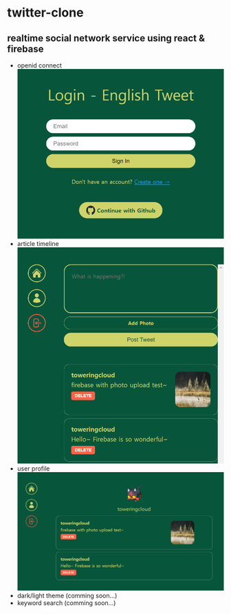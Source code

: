 # twitter-clone

## realtime social network service using react & firebase

-   openid connect
    ![Alt text](https://github.com/toweringcloud/twitter-clone/blob/main/demo/snapshot1.png?raw=true)
-   article timeline
    ![Alt text](https://github.com/toweringcloud/twitter-clone/blob/main/demo/snapshot2.png?raw=true)
-   user profile
    ![Alt text](https://github.com/toweringcloud/twitter-clone/blob/main/demo/snapshot3.png?raw=true)
-   dark/light theme (comming soon...)
-   keyword search (comming soon...)
